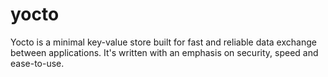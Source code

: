 # yocto

Yocto is a minimal key-value store built for fast and reliable data exchange between applications. It's written with an emphasis on security, speed and ease-to-use.

